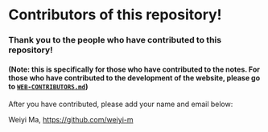# Contributors of this repository!
### Thank you to the people who have contributed to this repository!

#### (Note: this is specifically for those who have contributed to the notes. For those who have contributed to the development of the website, please go to [`WEB-CONTRIBUTORS.md`](WEB-CONTRIBUTORS.md))

After you have contributed, please add your name and email below:

Weiyi Ma, https://github.com/weiyi-m

